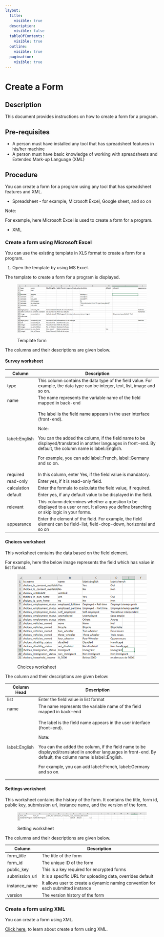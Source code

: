 ```yaml
---
layout:
  title:
    visible: true
  description:
    visible: false
  tableOfContents:
    visible: true
  outline:
    visible: true
  pagination:
    visible: true
---
```


# Create a Form

## Description

This document provides instructions on how to create a form for a program.

## Pre-requisites

* A person must have installed any tool that has spreadsheet features in his/her machine
* A person must have basic knowledge of working with spreadsheets and Extended Mark-up Language (XML)

## Procedure

You can create a form for a program using any tool that has spreadsheet features and XML.

* Spreadsheet - for example, Microsoft Excel, Google sheet, and so on

&#x20;      Note:

&#x20;      For example, here Microsoft Excel is used to create a form for a program.

* XML

### Create a form using Microsoft Excel

You can use the existing template in XLS format to create a form for a program.

1. Open the template by using MS Excel.

The template to create a form for a program is displayed.

<figure><img src="../../../../.gitbook/assets/template-form.png" alt=""><figcaption><p>Template form</p></figcaption></figure>

The columns and their descriptions are given below.

#### Survey worksheet

| Column         | Description                                                                                                                                                                                                                                                                                                                          |
| -------------- | ------------------------------------------------------------------------------------------------------------------------------------------------------------------------------------------------------------------------------------------------------------------------------------------------------------------------------------ |
| type           | This column contains the data type of the field value. For example, the data type can be integer, text, list, image and so on.                                                                                                                                                                                                       |
| name           | The name represents the variable name of the field mapped in back-end                                                                                                                                                                                                                                                                |
| label::English | <p>The label is the field name appears in the user interface (front-end).</p><p>Note:</p><p>You can the added the column, if the field name to be displayed/translated in another languages in front-end. By default, the column name is label::English.</p><p>For example, you can add label::French, label::Germany and so on.</p> |
| required       | In this column, enter Yes, if  the field value is mandatory.                                                                                                                                                                                                                                                                         |
| read-only      | Enter yes, if it is read-only field.                                                                                                                                                                                                                                                                                                 |
| calculation    | Enter the formula to calculate the field value, if required.                                                                                                                                                                                                                                                                         |
| default        | Enter yes, if any default value to be displayed in the field.                                                                                                                                                                                                                                                                        |
| relevant       | This column  determines whether a question to be displayed to a user or not. It allows you define branching or skip logic in your forms.                                                                                                                                                                                             |
| appearance     | Enter the element of the field. For example, the field element can be field-list, field-drop-down, horizontal and so on                                                                                                                                                                                                              |

#### Choices worksheet

This worksheet contains the data based on the field element.&#x20;

For example, here the below image represents the field which has value in list format.

<figure><img src="../../../../.gitbook/assets/form-template-choice.png" alt=""><figcaption><p>Choices worksheet</p></figcaption></figure>

The column and their descriptions are given below:

| Column Head    | Description                                                                                                                                                                                                                                                                                                                          |
| -------------- | ------------------------------------------------------------------------------------------------------------------------------------------------------------------------------------------------------------------------------------------------------------------------------------------------------------------------------------ |
| list           | Enter the field value in list format                                                                                                                                                                                                                                                                                                 |
| name           | The name represents the variable name of the field mapped in back-end                                                                                                                                                                                                                                                                |
| label::English | <p>The label is the field name appears in the user interface (front-end).</p><p>Note:</p><p>You can the added the column, if the field name to be displayed/translated in another languages in front-end. By default, the column name is label::English.</p><p>For example, you can add label::French, label::Germany and so on.</p> |

#### Settings worksheet

This worksheet contains the history of the form. It contains the title, form id, public key, submission url, instance name, and the version of the form.

<figure><img src="../../../../.gitbook/assets/form-template-settings.png" alt=""><figcaption><p>Setting worksheet</p></figcaption></figure>

The columns and their descriptions are given below.

| Column          | Description                                                                      |
| --------------- | -------------------------------------------------------------------------------- |
| form\_title     | The title of the form                                                            |
| form\_id        | The unique ID of the form                                                        |
| public\_key     | This is a key required for encrypted forms                                       |
| submission\_url | It is a specific URL for uploading data, overrides default                       |
| instance\_name  | It allows user to create a dynamic naming convention for each submitted instance |
| version         | The version history of the form                                                  |

### Create a form using XML

You can create a form using XML.

[Click here](https://docs.getodk.org/xlsform/), to learn about create a form using XML.

